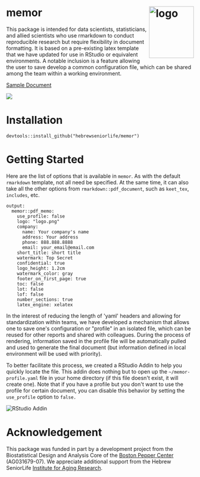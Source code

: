# memor <img src="https://hebrewseniorlife.github.io/memor/memor.svg" align="right" alt="logo" width="120" height = "139" style = "border: none; float: right;">
This package is intended for data scientists, statisticians, and allied scientists who use rmarkdown to conduct reproducible research but require flexibility in document formatting. It is based on a pre-existing latex template that we have updated for use in RStudio or equivalent environments. A notable inclusion is a feature allowing the user to save develop a common configuration file, which can be shared among the team within a working environment. 

[Sample Document](https://hebrewseniorlife.github.io/memor/demo.pdf)

![](https://raw.githubusercontent.com/hebrewseniorlife/memor/master/docs/sample_doc.png)

# Installation
```{r}
devtools::install_github("hebrewseniorlife/memor")
```

# Getting Started
Here are the list of options that is available in `memor`. As with the default `rmarkdown` template, not all need be specified. At the same time, it can also take all the other options from `rmarkdown::pdf_document`, such as `keet_tex`, `includes`, etc.
 
```
output: 
  memor::pdf_memo:
    use_profile: false
    logo: "logo.png"
    company: 
      name: Your company's name
      address: Your address
      phone: 888.888.8888
      email: your_email@email.com
    short_title: short title
    watermark: Top Secret
    confidential: true
    logo_height: 1.2cm
    watermark_color: gray
    footer_on_first_page: true
    toc: false
    lot: false
    lof: false
    number_sections: true
    latex_engine: xelatex
```

In the interest of reducing the length of 'yaml' headers and allowing for standardization within teams, we have developed a mechanism that allows one to save one's configuration or "profile" in an isolated file, which can be reused for other reports and shared with colleagues. During the process of rendering, information saved in the profile file will be automatically pulled and used to generate the final document (but information defined in local environment will be used with priority). 

To better facilitate this process, we created a RStudio Addin to help you quickly locate the file. This addin does nothing but to open up the `~/memor-profile.yaml` file in your home directory (if this file doesn't exist, it will create one). Note that if you have a profile but you don't want to use the profile for certain document, you can disable this behavior by setting the `use_profile` option to `false.`

![RStudio Addin](https://raw.githubusercontent.com/hebrewseniorlife/memor/master/docs/addin.png)

# Acknowledgement
This package was funded in part by a development project from the Biostatistical Design and Analysis Core of the [Boston Pepper Center](http://pepper.bwh.harvard.edu/) (AG031679-07). We appreciate additional support from the Hebrew SeniorLife [Institute for Aging Research](https://www.instituteforagingresearch.org/).
